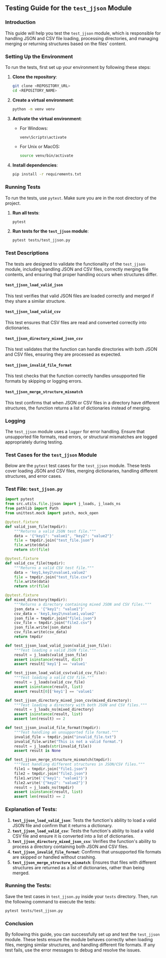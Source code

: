 ## Testing Guide for the `test_jjson` Module

### Introduction
This guide will help you test the `test_jjson` module, which is responsible for handling JSON and CSV file loading, processing directories, and managing merging or returning structures based on the files' content.

### Setting Up the Environment
To run the tests, first set up your environment by following these steps:

1. **Clone the repository**:
   ```sh
   git clone <REPOSITORY_URL>
   cd <REPOSITORY_NAME>
   ```

2. **Create a virtual environment**:
   ```sh
   python -m venv venv
   ```

3. **Activate the virtual environment**:
   - For Windows:
     ```sh
     venv\Scripts\activate
     ```
   - For Unix or MacOS:
     ```sh
     source venv/bin/activate
     ```

4. **Install dependencies**:
   ```sh
   pip install -r requirements.txt
   ```

### Running Tests
To run the tests, use `pytest`. Make sure you are in the root directory of the project.

1. **Run all tests**:
   ```sh
   pytest
   ```

2. **Run tests for the `test_jjson` module**:
   ```sh
   pytest tests/test_jjson.py
   ```

### Test Descriptions
The tests are designed to validate the functionality of the `test_jjson` module, including handling JSON and CSV files, correctly merging file contents, and ensuring that proper handling occurs when structures differ.

#### `test_jjson_load_valid_json`
This test verifies that valid JSON files are loaded correctly and merged if they share a similar structure.

#### `test_jjson_load_valid_csv`
This test ensures that CSV files are read and converted correctly into dictionaries.

#### `test_jjson_directory_mixed_json_csv`
This test validates that the function can handle directories with both JSON and CSV files, ensuring they are processed as expected.

#### `test_jjson_invalid_file_format`
This test checks that the function correctly handles unsupported file formats by skipping or logging errors.

#### `test_jjson_merge_structure_mismatch`
This test confirms that when JSON or CSV files in a directory have different structures, the function returns a list of dictionaries instead of merging.

### Logging
The `test_jjson` module uses a `logger` for error handling. Ensure that unsupported file formats, read errors, or structural mismatches are logged appropriately during testing.

### Test Cases for the `test_jjson` Module

Below are the `pytest` test cases for the `test_jjson` module. These tests cover loading JSON and CSV files, merging dictionaries, handling different structures, and error cases.

### Test File: `test_jjson.py`

```python
import pytest
from src.utils.file.jjson import j_loads, j_loads_ns
from pathlib import Path
from unittest.mock import patch, mock_open

@pytest.fixture
def valid_json_file(tmpdir):
    """Returns a valid JSON test file."""
    data = '{"key1": "value1", "key2": "value2"}'
    file = tmpdir.join("test_file.json")
    file.write(data)
    return str(file)

@pytest.fixture
def valid_csv_file(tmpdir):
    """Returns a valid CSV test file."""
    data = 'key1,key2\nvalue1,value2'
    file = tmpdir.join("test_file.csv")
    file.write(data)
    return str(file)

@pytest.fixture
def mixed_directory(tmpdir):
    """Returns a directory containing mixed JSON and CSV files."""
    json_data = '{"key1": "value1"}'
    csv_data = 'key1,key2\nvalue1,value2'
    json_file = tmpdir.join("file1.json")
    csv_file = tmpdir.join("file2.csv")
    json_file.write(json_data)
    csv_file.write(csv_data)
    return tmpdir

def test_jjson_load_valid_json(valid_json_file):
    """Test loading a valid JSON file."""
    result = j_loads(valid_json_file)
    assert isinstance(result, dict)
    assert result['key1'] == 'value1'

def test_jjson_load_valid_csv(valid_csv_file):
    """Test loading a valid CSV file."""
    result = j_loads(valid_csv_file)
    assert isinstance(result, list)
    assert result[0]['key1'] == 'value1'

def test_jjson_directory_mixed_json_csv(mixed_directory):
    """Test loading a directory with both JSON and CSV files."""
    result = j_loads_ns(mixed_directory)
    assert isinstance(result, list)
    assert len(result) == 2

def test_jjson_invalid_file_format(tmpdir):
    """Test handling an unsupported file format."""
    invalid_file = tmpdir.join("invalid_file.txt")
    invalid_file.write("This is not a valid format.")
    result = j_loads(str(invalid_file))
    assert result is None

def test_jjson_merge_structure_mismatch(tmpdir):
    """Test handling different structures in JSON/CSV files."""
    file1 = tmpdir.join("file1.json")
    file2 = tmpdir.join("file2.json")
    file1.write('{"key1": "value1"}')
    file2.write('{"key2": "value2"}')
    result = j_loads_ns(tmpdir)
    assert isinstance(result, list)
    assert len(result) == 2
```

### Explanation of Tests:

1. **`test_jjson_load_valid_json`**: Tests the function's ability to load a valid JSON file and confirm that it returns a dictionary.
2. **`test_jjson_load_valid_csv`**: Tests the function's ability to load a valid CSV file and ensure it is converted into a list of dictionaries.
3. **`test_jjson_directory_mixed_json_csv`**: Verifies the function's ability to process a directory containing both JSON and CSV files.
4. **`test_jjson_invalid_file_format`**: Confirms that unsupported file formats are skipped or handled without crashing.
5. **`test_jjson_merge_structure_mismatch`**: Ensures that files with different structures are returned as a list of dictionaries, rather than being merged.

### Running the Tests:

Save the test cases in `test_jjson.py` inside your `tests` directory. Then, run the following command to execute the tests:

```bash
pytest tests/test_jjson.py
```

### Conclusion
By following this guide, you can successfully set up and test the `test_jjson` module. These tests ensure the module behaves correctly when loading files, merging similar structures, and handling different file formats. If any test fails, use the error messages to debug and resolve the issues.